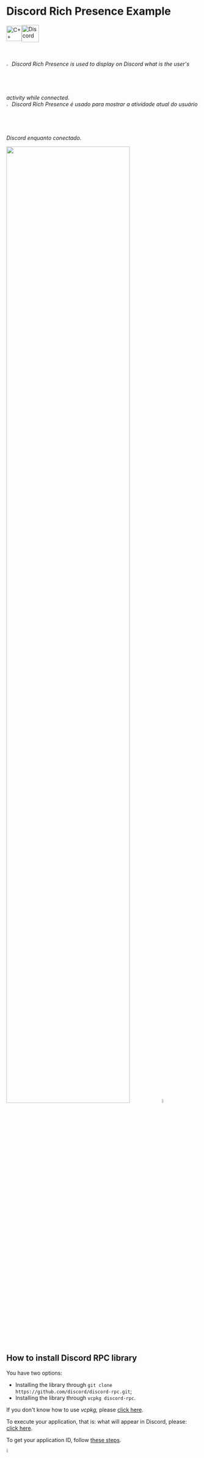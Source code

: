 # Discord Rich Presence Example

<div style="display: flex; align-items: center;">
    <img src="https://raw.githubusercontent.com/isocpp/logos/master/cpp_logo.png" alt="C++" width="40rem">
    <img src="https://static-00.iconduck.com/assets.00/discord-icon-2048x2048-o5mluhz2.png" alt="Discord" width="45rem">
</div>
<br /><br />

<img src="https://1000logos.net/wp-content/uploads/2023/11/American-Flag-Emoji.png" alt="us flag" width="2%" /> _Discord Rich Presence is used to display on Discord what is the user's activity while connected._
<br>
<img src="https://cdn3.emoji.gg/emojis/4291-brazil.png" alt="brazilian flag" width="2%" /> _Discord Rich Presence é usado para mostrar a atividade atual do usuário Discord enquanto conectado._

<img src="https://cdn.discordapp.com/attachments/1165146974815801525/1259719015904051291/design.png?ex=668cb441&is=668b62c1&hm=a561f6d20a17bf3ae30f03c6cad7b6e84425b093b816b10eacb45d49a652b8e7&" width="80%">

<img src="https://1000logos.net/wp-content/uploads/2023/11/American-Flag-Emoji.png" alt="us flag" width="5%" />

## How to install Discord RPC library

You have two options:

- Installing the library through `git clone https://github.com/discord/discord-rpc.git`;
- Installing the library through `vcpkg discord-rpc`.

If you don't know how to use _vcpkg,_ please [click here](https://vcpkg.io/en/).

To execute your application, that is: what will appear in Discord, please: [click here](https://discord.com/developers/applications).

To get your application ID, follow [these steps](https://support-dev.discord.com/hc/en-us/articles/360028717192-Where-can-I-find-my-Application-Team-Server-ID#:~:text=The%20Application%20ID%2C%20also%20known,the%20game%20in%20your%20Library.).

<img src="https://cdn3.emoji.gg/emojis/4291-brazil.png" alt="brazilian flag" width="5%" />

## Como instalar a biblioteca do Discord RPC

Você tem duas opções:

- Instalando a biblioteca através do comando `git clone https://github.com/discord/discord-rpc.git`;
- Instalando a biblioteca através do comando `vcpkg discord-rpc`.

Caso não souber usar _vcpkg,_ por favor [clique aqui](https://vcpkg.io/en/).

Para executar sua aplicação, isto é: o que vai aparecer no Discord, por favor: [clique aqui](https://discord.com/developers/applications).

Para obter seu App ID, siga [estes passos](https://support-dev.discord.com/hc/pt-br/articles/360028717192-Where-can-I-find-my-Application-Team-Server-ID).
